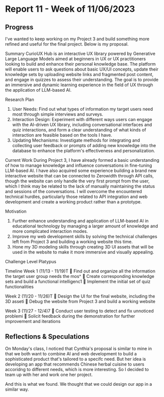# Report 11 - Week of 11/06/2023

## Progress
I've wanted to keep working on my Project 3 and build something more refined and useful for the final project. Below is my proposal.

Summary
CurioUX Hub is an interactive UX library powered by Generative Large Language Models aimed at beginners in UX or UX practitioners looking to build and enhance their personal knowledge base. The platform will enable users to ask questions about basic UX/UI concepts, update their knowledge sets by uploading website links and fragmented post content, and engage in quizzes to assess their understanding. The goal is to provide an immersive and dynamic learning experience in the field of UX through the application of LLM-based AI.

Research Plan
1. User Needs: Find out what types of information my target users need most through simple interviews and surveys.
2. Interaction Design: Experiment with different ways users can engage with the AI-driven UX library, including conversational interfaces and quiz interactions, and form a clear understanding of what kinds of interaction are feasible based on the tools I have.
3. Updating Mechanisms: Investigate methods for integrating and collecting user feedback or prompts of adding new knowledge into the database to enhance the platform's effectiveness and personalization.

Current Work
During Project 3, I have already formed a basic understanding of how to manage knowledge and influence conversations in fine-tuning LLM-based AI. I have also acquired some experience building a brand new interactive website that can be connected to Zerowidth through API calls, though the website can only handle the very first prompt from the user, which I think may be related to the lack of manually maintaining the status and sessions of the conversations. I will overcome the encountered technical hurdles, particularly those related to API integration and web development and create a working product rather than a prototype.

Motivation
1. Further enhance understanding and application of LLM-based AI in educational technology by managing a larger amount of knowledge and more complicated interaction modes.
2. Improve my web development skills by solving the technical challenges left from Project 3 and building a working website this time.
3. Hone my 3D modeling skills through creating 3D UI assets that will be used in the website to make it more immersive and visually appealing.

Challenge Level
Platypus

Timeline
Week 1 (11/13 - 11/19)T
􏰀 Find out and organize all the information the target user group needs the mos^ 􏰀 Create corresponding knowledge sets and build a functional intelligenc1
􏰀 Implement the initial set of quiz functionalities

Week 2 (11/20 - 11/26)T
􏰀 Design the UI for the final website, including the 3D asseti
􏰀 Debug the website from Project 3 and build a working website

Week 3 (11/27 - 12/4)7
􏰀 Conduct user testing to detect and fix unnoticed problemi
􏰀 Solicit feedback during the demonstration for further improvement and iterations

## Reflections & Speculations
On Monday's class, I noticed that Cynthia's proposal is similar to mine in that we both want to combine AI and web development to build a sophisticated product that's tailored to a specifc need. But her idea is developing an app that recommends Chinese herbal cuisine to users accoridng to different needs, which is more interesting. So I decided to team up with her and work one her project.

And this is what we found. We thought that we could design our app in a similar way.


